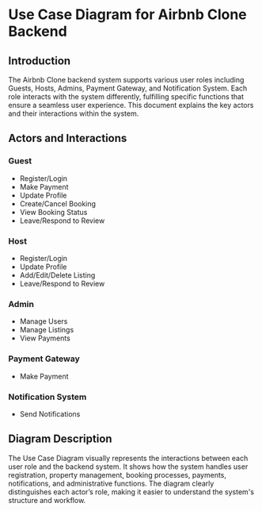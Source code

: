 # Use Case Diagram for Airbnb Clone Backend

## Introduction

The Airbnb Clone backend system supports various user roles including Guests, Hosts, Admins, Payment Gateway, and Notification System. Each role interacts with the system differently, fulfilling specific functions that ensure a seamless user experience. This document explains the key actors and their interactions within the system.

## Actors and Interactions

### Guest

* Register/Login
* Make Payment
* Update Profile
* Create/Cancel Booking
* View Booking Status
* Leave/Respond to Review

### Host

* Register/Login
* Update Profile
* Add/Edit/Delete Listing
* Leave/Respond to Review

### Admin

* Manage Users
* Manage Listings
* View Payments

### Payment Gateway

* Make Payment

### Notification System

* Send Notifications

## Diagram Description

The Use Case Diagram visually represents the interactions between each user role and the backend system. It shows how the system handles user registration, property management, booking processes, payments, notifications, and administrative functions. The diagram clearly distinguishes each actor’s role, making it easier to understand the system's structure and workflow.

